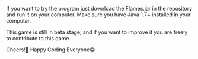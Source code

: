 If you want to try the program just download the Flames.jar in the repository and run it on your computer.
Make sure you have Java 1.7+ installed in your computer.

This game is still in beta stage, and if you want to improve it you are freely to contribute to this game.

Cheers!🥂 Happy Coding Everyone😁
